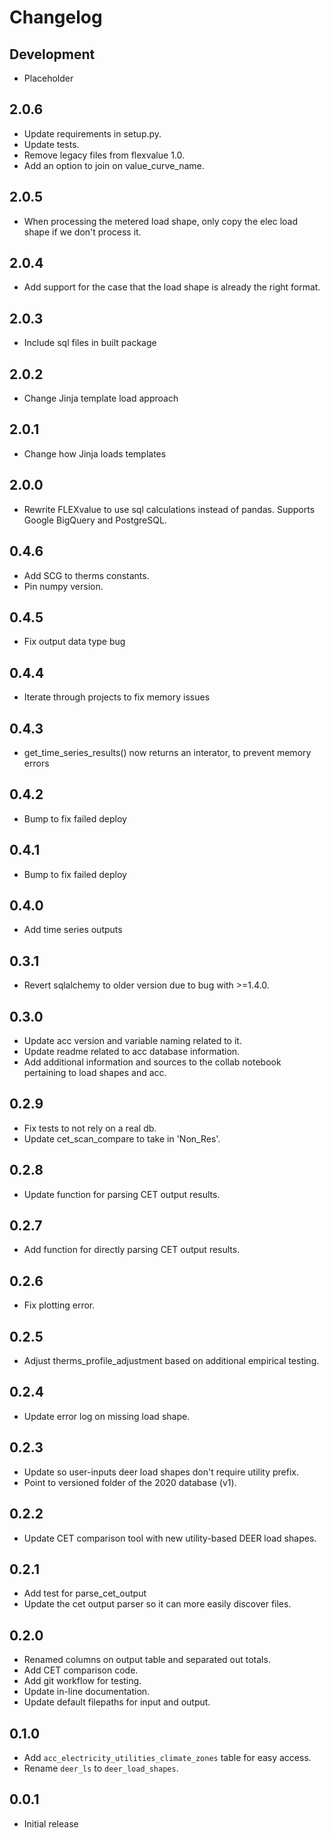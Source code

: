 Changelog
=========

Development
-----------

* Placeholder

2.0.6
-----


* Update requirements in setup.py.
* Update tests.
* Remove legacy files from flexvalue 1.0.
* Add an option to join on value_curve_name.

2.0.5
-----


* When processing the metered load shape, only copy the elec load shape if we don't process it.

2.0.4
-----


* Add support for the case that the load shape is already the right format.

2.0.3
-----


* Include sql files in built package

2.0.2
-----


* Change Jinja template load approach

2.0.1
-----


* Change how Jinja loads templates

2.0.0
-----


* Rewrite FLEXvalue to use sql calculations instead of pandas. Supports Google BigQuery and PostgreSQL.

0.4.6
-----


* Add SCG to therms constants.
* Pin numpy version.

0.4.5
-----


* Fix output data type bug 

0.4.4
-----


* Iterate through projects to fix memory issues

0.4.3
-----


* get_time_series_results() now returns an interator, to prevent memory errors

0.4.2
-----


* Bump to fix failed deploy

0.4.1
-----
* Bump to fix failed deploy


0.4.0
-----


* Add time series outputs

0.3.1
-----


* Revert sqlalchemy to older version due to bug with >=1.4.0.

0.3.0
-----


* Update acc version and variable naming related to it.
* Update readme related to acc database information.
* Add additional information and sources to the collab notebook pertaining to load shapes and acc.

0.2.9
-----

* Fix tests to not rely on a real db. 
* Update cet_scan_compare to take in 'Non_Res'.

0.2.8
-----

* Update function for parsing CET output results.

0.2.7
-----

* Add function for directly parsing CET output results.

0.2.6
-----

* Fix plotting error.

0.2.5
-----

* Adjust therms_profile_adjustment based on additional empirical testing.

0.2.4
-----

* Update error log on missing load shape.

0.2.3
-----

* Update so user-inputs deer load shapes don't require utility prefix. 
* Point to versioned folder of the 2020 database (v1).

0.2.2
-----

* Update CET comparison tool with new utility-based DEER load shapes.

0.2.1
-----

* Add test for parse_cet_output
* Update the cet output parser so it can more easily discover files.

0.2.0
-----

* Renamed columns on output table and separated out totals.
* Add CET comparison code.
* Add git workflow for testing.
* Update in-line documentation.
* Update default filepaths for input and output.

0.1.0
-----

* Add `acc_electricity_utilities_climate_zones` table for easy access.
* Rename `deer_ls` to `deer_load_shapes`.

0.0.1
-----

* Initial release
